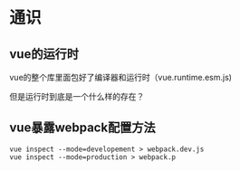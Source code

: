 # 通识

## vue的运行时

vue的整个库里面包好了编译器和运行时（vue.runtime.esm.js)

但是运行时到底是一个什么样的存在？

## vue暴露webpack配置方法

```shell
vue inspect --mode=developement > webpack.dev.js
vue inspect --mode=production > webpack.p
```

